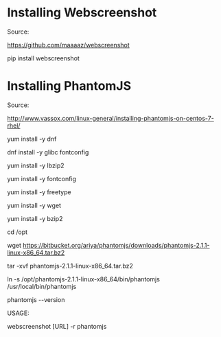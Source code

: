 # Installing Webscreenshot
Source:

https://github.com/maaaaz/webscreenshot

pip install webscreenshot

# Installing PhantomJS

Source: 

http://www.vassox.com/linux-general/installing-phantomjs-on-centos-7-rhel/

yum install -y dnf

dnf install -y glibc fontconfig

yum install -y lbzip2

yum install -y fontconfig

yum install -y freetype

yum install -y wget

yum install -y bzip2

cd /opt

wget https://bitbucket.org/ariya/phantomjs/downloads/phantomjs-2.1.1-linux-x86_64.tar.bz2

tar -xvf phantomjs-2.1.1-linux-x86_64.tar.bz2

ln -s /opt/phantomjs-2.1.1-linux-x86_64/bin/phantomjs /usr/local/bin/phantomjs

phantomjs --version



USAGE:

webscreenshot [URL] -r phantomjs


